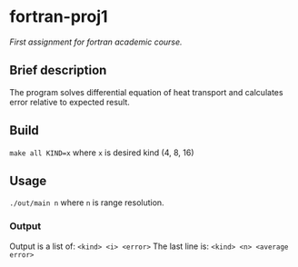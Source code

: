 # fortran-proj1

_First assignment for fortran academic course._

## Brief description
The program solves differential equation of heat transport and calculates error relative to expected result.

## Build
`make all KIND=x` where `x` is desired kind (4, 8, 16)

## Usage
`./out/main n` where `n` is range resolution.

### Output
Output is a list of: `<kind> <i> <error>`
The last line is: `<kind> <n> <average error>`